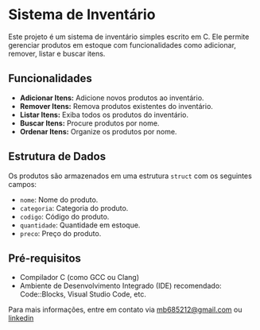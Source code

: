 # Sistema de Inventário

Este projeto é um sistema de inventário simples escrito em C. Ele permite gerenciar produtos em estoque com funcionalidades como adicionar, remover, listar e buscar itens.

## Funcionalidades

- **Adicionar Itens:** Adicione novos produtos ao inventário.
- **Remover Itens:** Remova produtos existentes do inventário.
- **Listar Itens:** Exiba todos os produtos do inventário.
- **Buscar Itens:** Procure produtos por nome.
- **Ordenar Itens:** Organize os produtos por nome.

## Estrutura de Dados

Os produtos são armazenados em uma estrutura `struct` com os seguintes campos:
- `nome`: Nome do produto.
- `categoria`: Categoria do produto.
- `codigo`: Código do produto.
- `quantidade`: Quantidade em estoque.
- `preco`: Preço do produto.

## Pré-requisitos

- Compilador C (como GCC ou Clang)
- Ambiente de Desenvolvimento Integrado (IDE) recomendado: Code::Blocks, Visual Studio Code, etc.

Para mais informações, entre em contato via [mb685212@gmail.com](mailto:mb685212@gmail.com) ou [linkedin](https://linkedin.com/in/mateus-barros13)
